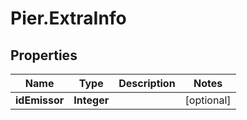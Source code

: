 # Pier.ExtraInfo

## Properties
Name | Type | Description | Notes
------------ | ------------- | ------------- | -------------
**idEmissor** | **Integer** |  | [optional] 


